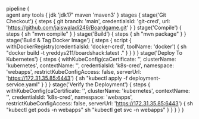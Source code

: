 
pipeline {    
    agent any 
    tools {
        jdk 'jdk17'
        maven 'maven3'
    }
	stages {
    stage('Git Checkout') {
        steps {
            git branch: 'main', credentialsId: 'git-cred', url: 'https://github.com/jaiswaladi246/Boardgame.git'
        }
    }
    stage('Compile') {
        steps {
            sh "mvn compile"
        }
    }
    stage('Build') {
        steps {
            sh "mvn package"
        }
    }
    stage('Build & Tag Docker Image') {
        steps {
            script {
                withDockerRegistry(credentialsId: 'docker-cred', toolName: 'docker') {
                    sh "docker build -t yreddys211/boardshack:latest ."
                }
            }
        }
    }
    stage('Deploy To Kubernetes') {
        steps {
            withKubeConfig(caCertificate: '', clusterName: 'kubernetes', contextName: '', credentialsId: 'k8s-cred', namespace: 'webapps', restrictKubeConfigAccess: false, serverUrl: 'https://172.31.35.85:6443') {
                sh "kubectl apply -f deployment-service.yaml"
            }
        }
    }
    stage('Verify the Deployment') {
        steps {
            withKubeConfig(caCertificate: '', clusterName: 'kubernetes', contextName: '', credentialsId: 'k8s-cred', namespace: 'webapps', restrictKubeConfigAccess: false, serverUrl: 'https://172.31.35.85:6443') {
                sh "kubectl get pods -n webapps"
                sh "kubectl get svc -n webapps"
            }
        }
    }
}
	}
	
